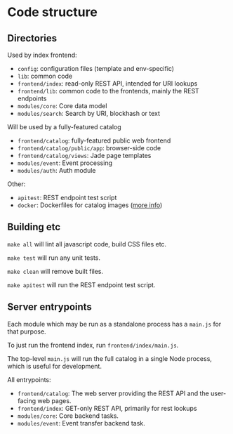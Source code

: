 
Code structure
==============

Directories
-----------

Used by index frontend:

* `config`: configuration files (template and env-specific)
* `lib`: common code
* `frontend/index`: read-only REST API, intended for URI lookups
* `frontend/lib`: common code to the frontends, mainly the REST endpoints
* `modules/core`: Core data model
* `modules/search`: Search by URI, blockhash or text

Will be used by a fully-featured catalog

* `frontend/catalog`: fully-featured public web frontend
* `frontend/catalog/public/app`: browser-side code
* `frontend/catalog/views`: Jade page templates
* `modules/event`: Event processing
* `modules/auth`: Auth module

Other:

* `apitest`: REST endpoint test script
* `docker`: Dockerfiles for catalog images ([more info](docker.md))


Building etc
------------

`make all` will lint all javascript code, build CSS files etc.

`make test` will run any unit tests.

`make clean` will remove built files.

`make apitest` will run the REST endpoint test script.


Server entrypoints
------------------

Each module which may be run as a standalone process has a `main.js`
for that purpose.

To just run the frontend index, run `frontend/index/main.js`.

The top-level `main.js` will run the full catalog
in a single Node process, which is useful for development.

All entrypoints:

* `frontend/catalog`: The web server providing the REST API and the
  user-facing web pages.
* `frontend/index`: GET-only REST API, primarily for rest lookups
* `modules/core`: Core backend tasks.
* `modules/event`: Event transfer backend task.
